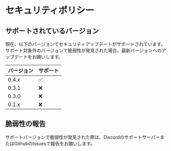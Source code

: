 # セキュリティポリシー

## サポートされているバージョン

現在、以下のバージョンでセキュリティアップデートがサポートされています。  
サポート対象外のバージョンで脆弱性が発見された場合、最新バージョンへのアップデートをお願いします。


| バージョン | サポート |
|-------|------|
| 0.4.x | ✅    |
| 0.3.1 | ❌    |
| 0.3.0 | ❌    |
| 0.1.x | ❌    |

## 脆弱性の報告

サポートバージョンで脆弱性が発見された際は、DiscordのサポートサーバーまたはGithubのIssuesで報告をお願いします。